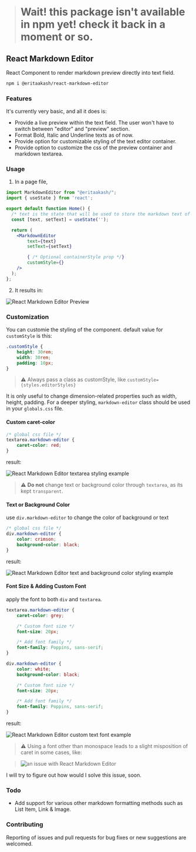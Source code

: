 > # Wait! this package isn't available in npm yet! check it back in a moment or so.

## React Markdown Editor
React Component to render markdown preview directly into text field.

```bash
npm i @eritaakash/react-markdown-editor
```

### Features
It's currently very basic, and all it does is:

- Provide a live preview within the text field. The user won't have to switch between "editor" and "preview" section.
- Format Bold, Italic and Underline texts as of now.
- Provide option for customizable styling of the text editor container.
- Provide option to customize the css of the preview container and markdown textarea.

### Usage
1. In a page file, 

```jsx
import MarkdownEditor from "@eritaakash/";
import { useState } from 'react';

export default function Home() {
  /* text is the state that will be used to store the markdown text of the editor */
  const [text, setText] = useState('');

  return (
    <MarkdownEditor 
        text={text} 
        setText={setText} 

        { /* Optional containerStyle prop */}
        customStyle={}
    />
  );
};
```

2. It results in:

![React Markdown Editor Preview](https://media.discordapp.net/attachments/695932896560676935/1207306730531201065/image.png?ex=65df2b03&is=65ccb603&hm=b0b031a60d5d55dea2cfd86bf0d4f8be855d19cd5a07e3358c1b9c6e6d412d96&=&format=webp&quality=lossless)

### Customization
You can customie the styling of the component. default value for `customStyle` is this:

```css
.customStyle {
    height: 30rem;
    width: 30rem;
    padding: 10px;
}
```
> ⚠ Always pass a class as customStyle, like `customStyle={styles.editorStyles}`

It is only useful to change dimension-related properties such as width, height, padding. For a deeper styling, `markdown-editor` class should be used in your `globals.css` file.

#### Custom caret-color
```css
/* global css file */
textarea.markdown-editor {
    caret-color: red;
}
```

result:

![React Markdown Editor textarea styling example](https://media.discordapp.net/attachments/695932896560676935/1207946019946500116/image.png?ex=65e17e65&is=65cf0965&hm=60b46b508ae6873441e1af18a487209d079206faedce8c1831d67726ab09744c&=&format=webp&quality=lossless)

> ⚠ **Do not** change text or background color through `textarea`, as its kept `transparent`.

#### Text or Background Color
use `div.markdown-editor` to change the color of background or text

```css
/* global css file */
div.markdown-editor {
    color: crimson;
    background-color: black;
}
```

result:

![React Markdown Editor text and background color styling example](https://media.discordapp.net/attachments/695932896560676935/1207947382440853604/image.png?ex=65e17faa&is=65cf0aaa&hm=ec0be7283512128b31553c85d22bf62e45f638f0c01fb42b7234484249520ca9&=&format=webp&quality=lossless)

#### Font Size & Adding Custom Font
apply the font to both `div` and `textarea`.

```css
textarea.markdown-editor {
    caret-color: grey;

    /* Custom font size */
    font-size: 20px;

    /* Add font family */
    font-family: Poppins, sans-serif;
}

div.markdown-editor {
    color: white;
    background-color: black;

    /* Custom font size */
    font-size: 20px;

    /* Add font family */
    font-family: Poppins, sans-serif;
}
```

result:

![React Markdown Editor custom text font example](https://media.discordapp.net/attachments/695932896560676935/1207949667321651200/image.png?ex=65e181cb&is=65cf0ccb&hm=398608f97f7db6a10dad22c1f9982dd4355373dbe61a9d0cb895c9020a1e3bb4&=&format=webp&quality=lossless)

> ⚠ Using a font other than monospace leads to a slight misposition of caret in some cases, like:

> ![an issue with React Markdown Editor](https://media.discordapp.net/attachments/695932896560676935/1207950952666243092/image.png?ex=65e182fd&is=65cf0dfd&hm=c0015fd5222779449f97932245f7a524ab070a27404da827d013e461067598bb&=&format=webp&quality=lossless)


I will try to figure out how would I solve this issue, soon.

### Todo
- Add support for various other markdown formatting methods such as List Item, Link & Image.

### Contributing 
Reporting of issues and pull requests for bug fixes or new suggestions are welcomed.